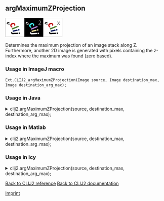 ## argMaximumZProjection
<img src="images/mini_clij1_logo.png"/><img src="images/mini_clij2_logo.png"/><img src="images/mini_clijx_logo.png"/>

Determines the maximum projection of an image stack along Z.
Furthermore, another 2D image is generated with pixels containing the z-index where the maximum was found (zero based).

### Usage in ImageJ macro
```
Ext.CLIJ2_argMaximumZProjection(Image source, Image destination_max, Image destination_arg_max);
```




### Usage in Java


<details>

<summary>
clij2.argMaximumZProjection(source, destination_max, destination_arg_max);
</summary>
<pre class="highlight">// init CLIJ and GPU
import net.haesleinhuepf.clij2.CLIJ2;
import net.haesleinhuepf.clij.clearcl.ClearCLBuffer;
CLIJ2 clij2 = CLIJ2.getInstance();

// get input parameters
ClearCLBuffer source = clij2.push(sourceImagePlus);
destination_max = clij2.create(source);
destination_arg_max = clij2.create(source);
</pre>

<pre class="highlight">
// Execute operation on GPU
clij2.argMaximumZProjection(source, destination_max, destination_arg_max);
</pre>

<pre class="highlight">
//show result
destination_maxImagePlus = clij2.pull(destination_max);
destination_maxImagePlus.show();
destination_arg_maxImagePlus = clij2.pull(destination_arg_max);
destination_arg_maxImagePlus.show();

// cleanup memory on GPU
clij2.release(source);
clij2.release(destination_max);
clij2.release(destination_arg_max);
</pre>

</details>





### Usage in Matlab


<details>

<summary>
clij2.argMaximumZProjection(source, destination_max, destination_arg_max);
</summary>
<pre class="highlight">% init CLIJ and GPU
clij2 = init_clatlab();

% get input parameters
source = clij2.pushMat(source_matrix);
destination_max = clij2.create(source);
destination_arg_max = clij2.create(source);
</pre>

<pre class="highlight">
% Execute operation on GPU
clij2.argMaximumZProjection(source, destination_max, destination_arg_max);
</pre>

<pre class="highlight">
% show result
destination_max = clij2.pullMat(destination_max)
destination_arg_max = clij2.pullMat(destination_arg_max)

% cleanup memory on GPU
clij2.release(source);
clij2.release(destination_max);
clij2.release(destination_arg_max);
</pre>

</details>





### Usage in Icy


<details>

<summary>
clij2.argMaximumZProjection(source, destination_max, destination_arg_max);
</summary>
<pre class="highlight">// init CLIJ and GPU
importClass(net.haesleinhuepf.clicy.CLICY);
importClass(Packages.icy.main.Icy);

clij2 = CLICY.getInstance();

// get input parameters
source_sequence = getSequence();
source = clij2.pushSequence(source_sequence);
destination_max = clij2.create(source);
destination_arg_max = clij2.create(source);
</pre>

<pre class="highlight">
// Execute operation on GPU
clij2.argMaximumZProjection(source, destination_max, destination_arg_max);
</pre>

<pre class="highlight">
// show result
destination_max_sequence = clij2.pullSequence(destination_max)
Icy.addSequence(destination_max_sequence);destination_arg_max_sequence = clij2.pullSequence(destination_arg_max)
Icy.addSequence(destination_arg_max_sequence);
// cleanup memory on GPU
clij2.release(source);
clij2.release(destination_max);
clij2.release(destination_arg_max);
</pre>

</details>



[Back to CLIJ2 reference](https://clij.github.io/clij2-docs/reference)
[Back to CLIJ2 documentation](https://clij.github.io/clij2-docs)

[Imprint](https://clij.github.io/imprint)
